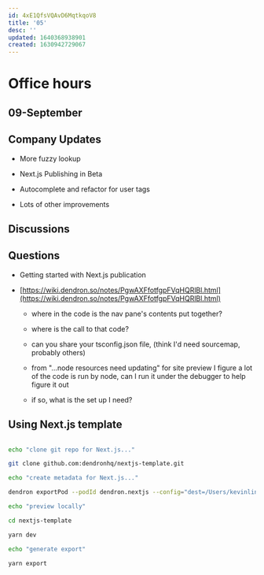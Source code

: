 ```yaml
---
id: 4xE1QfsVQAvD6MqtkqoV8
title: '05'
desc: ''
updated: 1640368938901
created: 1630942729067
---
```

<!-- Output copied to clipboard! -->

#  Office hours

## 09-September 

## Company Updates

* More fuzzy lookup

* Next.js Publishing in Beta

* Autocomplete and refactor for user tags

* Lots of other improvements

## Discussions

## Questions

* Getting started with Next.js publication

* [https://wiki.dendron.so/notes/PgwAXFfotfgpFVqHQRlBl.html](https://wiki.dendron.so/notes/PgwAXFfotfgpFVqHQRlBl.html)

  + where in the code is the nav pane's contents put together?

  + where is the call to that code?

  + can you share your tsconfig.json file, (think I'd need sourcemap, probably others)

  + from "...node resources need updating" for site preview I figure a lot of the code is run by node, can I run it under the debugger to help figure it out

  + if so, what is the set up I need?

## Using Next.js template

```sh

echo "clone git repo for Next.js..."

git clone github.com:dendronhq/nextjs-template.git

echo "create metadata for Next.js..."

dendron exportPod --podId dendron.nextjs --config="dest=/Users/kevinlin/code/dendron/packages/nextjs-template"

echo "preview locally"

cd nextjs-template

yarn dev

echo "generate export"

yarn export

```
